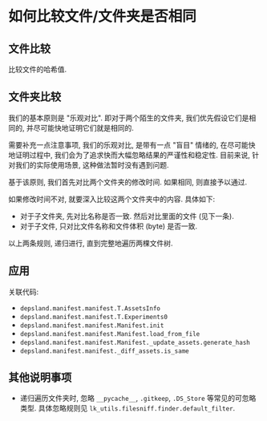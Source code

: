 # 如何比较文件/文件夹是否相同

## 文件比较

比较文件的哈希值.

## 文件夹比较

我们的基本原则是 "乐观对比". 即对于两个陌生的文件夹, 我们优先假设它们是相同的, 并尽可能快地证明它们就是相同的.

需要补充一点注意事项, 我们的乐观对比, 是带有一点 "盲目" 情绪的, 在尽可能快地证明过程中, 我们会为了追求快而大幅忽略结果的严谨性和稳定性. 目前来说, 针对我们的实际使用场景, 这种做法暂时没有遇到问题.

基于该原则, 我们首先对比两个文件夹的修改时间. 如果相同, 则直接予以通过.

如果修改时间不对, 就要深入比较这两个文件夹中的内容. 具体如下:

- 对于子文件夹, 先对比名称是否一致. 然后对比里面的文件 (见下一条).
- 对于子文件, 只对比文件名称和文件体积 (byte) 是否一致.

以上两条规则, 递归进行, 直到完整地遍历两棵文件树.

## 应用

关联代码:

- `depsland.manifest.manifest.T.AssetsInfo`
- `depsland.manifest.manifest.T.Experiments0`
- `depsland.manifest.manifest.Manifest.init`
- `depsland.manifest.manifest.Manifest.load_from_file`
- `depsland.manifest.manifest.Manifest._update_assets.generate_hash`
- `depsland.manifest.manifest._diff_assets.is_same`

## 其他说明事项

- 递归遍历文件夹时, 忽略 `__pycache__`, `.gitkeep`, `.DS_Store` 等常见的可忽略类型. 具体忽略规则见 `lk_utils.filesniff.finder.default_filter`.
